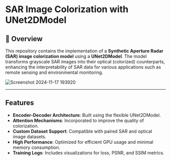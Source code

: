 # SAR Image Colorization with UNet2DModel


## 📖 Overview

This repository contains the implementation of a **Synthetic Aperture Radar (SAR) image colorization model** using a **UNet2DModel**. The model transforms grayscale SAR images into their optical (colorized) counterparts, enhancing the interpretability of SAR data for various applications such as remote sensing and environmental monitoring.

![Screenshot 2024-11-17 193920](https://github.com/user-attachments/assets/dc1b830a-1276-458e-aabf-4615723e0a77)

---

## Features

- **Encoder-Decoder Architecture**: Built using the flexible UNet2DModel.
- **Attention Mechanisms**: Incorporated to improve the quality of colorization.
- **Custom Dataset Support**: Compatible with paired SAR and optical image datasets.
- **High Performance**: Optimized for efficient GPU usage and minimal memory consumption.
- **Training Logs**: Includes visualizations for loss, PSNR, and SSIM metrics.

